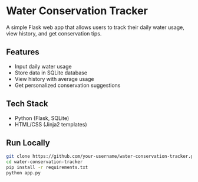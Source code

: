 # Water Conservation Tracker

A simple Flask web app that allows users to track their daily water usage, view history, and get conservation tips.

## Features
- Input daily water usage
- Store data in SQLite database
- View history with average usage
- Get personalized conservation suggestions

## Tech Stack
- Python (Flask, SQLite)
- HTML/CSS (Jinja2 templates)

## Run Locally
```bash
git clone https://github.com/your-username/water-conservation-tracker.git
cd water-conservation-tracker
pip install -r requirements.txt
python app.py
